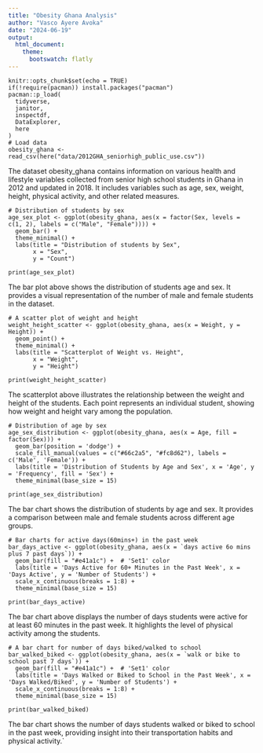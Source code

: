 ```yaml
---
title: "Obesity Ghana Analysis"
author: "Vasco Ayere Avoka"
date: "2024-06-19"
output: 
  html_document:
    theme:
      bootswatch: flatly 
---
```


```{r setup, include=FALSE}
knitr::opts_chunk$set(echo = TRUE)
if(!require(pacman)) install.packages("pacman")
pacman::p_load(
  tidyverse,
  janitor,
  inspectdf,
  DataExplorer,
  here  
)
# Load data
obesity_ghana <- read_csv(here("data/2012GHA_seniorhigh_public_use.csv"))
```
The dataset obesity_ghana contains information on various health and lifestyle variables collected from senior high school students in Ghana in 2012 and updated in 2018. It includes variables such as age, sex, weight, height, physical activity, and other related measures.

```{r }
# Distribution of students by sex
age_sex_plot <- ggplot(obesity_ghana, aes(x = factor(Sex, levels = c(1, 2), labels = c("Male", "Female")))) +
  geom_bar() +
  theme_minimal() +
  labs(title = "Distribution of students by Sex",
       x = "Sex",
       y = "Count")

print(age_sex_plot)
```
The bar plot above shows the distribution of students age and sex. It provides a visual representation of the number of male and female students in the dataset.

```{r }
# A scatter plot of weight and height
weight_height_scatter <- ggplot(obesity_ghana, aes(x = Weight, y = Height)) +
  geom_point() +
  theme_minimal() +
  labs(title = "Scatterplot of Weight vs. Height",
       x = "Weight",
       y = "Height")

print(weight_height_scatter)
```
The scatterplot above illustrates the relationship between the weight and height of the students. Each point represents an individual student, showing how weight and height vary among the population.

```{r }
# Distribution of age by sex
age_sex_distribution <- ggplot(obesity_ghana, aes(x = Age, fill = factor(Sex))) +
  geom_bar(position = 'dodge') +
  scale_fill_manual(values = c("#66c2a5", "#fc8d62"), labels = c('Male', 'Female')) + 
  labs(title = 'Distribution of Students by Age and Sex', x = 'Age', y = 'Frequency', fill = 'Sex') +
  theme_minimal(base_size = 15)

print(age_sex_distribution)
```
The bar chart shows the distribution of students by age and sex. It provides a comparison between male and female students across different age groups.

```{r }
# Bar charts for active days(60mins+) in the past week
bar_days_active <- ggplot(obesity_ghana, aes(x = `days active 6o mins plus 7 past days`)) +
  geom_bar(fill = "#e41a1c") +  # 'Set1' color
  labs(title = 'Days Active for 60+ Minutes in the Past Week', x = 'Days Active', y = 'Number of Students') +
  scale_x_continuous(breaks = 1:8) +
  theme_minimal(base_size = 15)

print(bar_days_active)
```
The bar chart above displays the number of days students were active for at least 60 minutes in the past week. It highlights the level of physical activity among the students.

```{r }
# A bar chart for number of days biked/walked to school
bar_walked_biked <- ggplot(obesity_ghana, aes(x = `walk or bike to school past 7 days`)) +
  geom_bar(fill = "#e41a1c") +  # 'Set1' color
  labs(title = 'Days Walked or Biked to School in the Past Week', x = 'Days Walked/Biked', y = 'Number of Students') +
  scale_x_continuous(breaks = 1:8) +
  theme_minimal(base_size = 15)

print(bar_walked_biked)
```

The bar chart shows the number of days students walked or biked to school in the past week, providing insight into their transportation habits and physical activity.`



